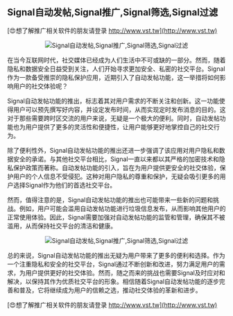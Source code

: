 ## **Signal自动发帖,Signal推广,Signal筛选,Signal过滤**

[😍想了解推广相关软件的朋友请登录 http://www.vst.tw](http://www.vst.tw)

 <center><img src="https://vst.tw/MP4/tuiguang/png/0.png" alt="Signal自动发帖,Signal推广,Signal筛选,Signal过滤"></center>

在当今互联网时代，社交媒体已经成为人们生活中不可或缺的一部分。然而，随着隐私和数据安全日益受到关注，人们开始寻求更加安全、私密的社交平台。Signal作为一款备受推崇的隐私保护应用，近期引入了自动发帖功能，这一举措将如何影响用户的社交体验呢？

Signal自动发帖功能的推出，标志着其对用户需求的不断关注和创新。这一功能使得用户可以预先撰写好内容，并设定发布时间，从而实现定时发布消息的目的。这对于那些需要跨时区交流的用户来说，无疑是一个极大的便利。同时，自动发帖功能也为用户提供了更多的灵活性和便捷性，让用户能够更好地掌控自己的社交行为。

除了便利性外，Signal自动发帖功能的推出还进一步强调了该应用对用户隐私和数据安全的承诺。与其他社交平台相比，Signal一直以来都以其严格的加密技术和隐私保护政策而著称。自动发帖功能的引入，旨在为用户提供更安全的社交体验，保护用户的个人信息不受侵犯。这种对用户隐私的尊重和保护，无疑会吸引更多的用户选择Signal作为他们的首选社交平台。

然而，值得注意的是，Signal自动发帖功能的推出也可能带来一些新的问题和挑战。例如，用户可能会滥用自动发帖功能进行垃圾信息发布，从而影响其他用户的正常使用体验。因此，Signal需要加强对自动发帖功能的监管和管理，确保其不被滥用，从而保持社交平台的清洁和健康。

 <center><img src="https://vst.tw/MP4/tuiguang/png/7.png" alt="Signal自动发帖,Signal推广,Signal筛选,Signal过滤"></center>

总的来说，Signal自动发帖功能的推出无疑为用户带来了更多的便利和选择。作为一个注重隐私和安全的社交平台，Signal通过不断创新和改进，努力满足用户的需求，为用户提供更好的社交体验。然而，随之而来的挑战也需要Signal及时应对和解决，以保持其作为优质社交平台的形象。相信随着Signal自动发帖功能的逐步完善和普及，它将继续成为用户的信赖之选，推动社交体验的革新和进步。

[😍想了解推广相关软件的朋友请登录 http://www.vst.tw](http://www.vst.tw)



